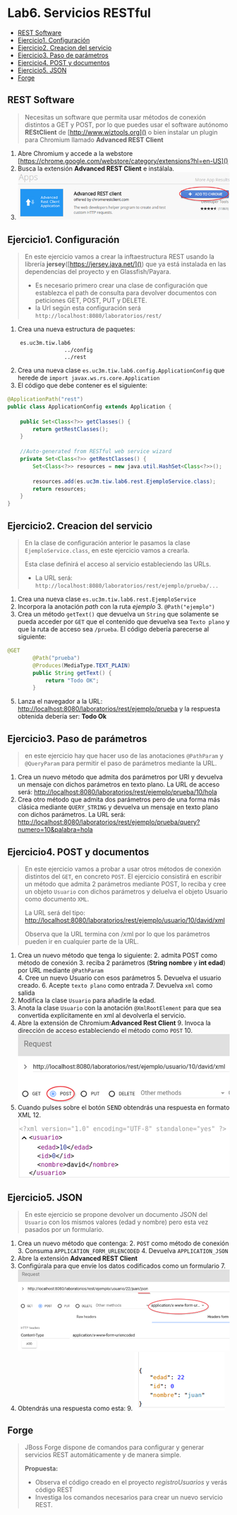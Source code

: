 # Lab6. Servicios RESTful

<!-- MarkdownTOC -->

- [REST Software](#rest-software)
- [Ejercicio1. Configuración](#ejercicio1-configuración)
- [Ejercicio2. Creacion del servicio](#ejercicio2-creacion-del-servicio)
- [Ejercicio3. Paso de parámetros](#ejercicio3-paso-de-parámetros)
- [Ejercicio4. POST y documentos](#ejercicio4-post-y-documentos)
- [Ejercicio5. JSON](#ejercicio5-json)
- [Forge](#forge)

<!-- /MarkdownTOC -->

## REST Software

>Necesitas un software que permita usar métodos de conexión distintos a GET y POST, por lo que puedes usar el software autónomo __REStClient__ de [http://www.wiztools.org]() o bien instalar un plugin para Chromium llamado __Advanced REST Client__

1. Abre Chromium  y accede a la webstore [https://chrome.google.com/webstore/category/extensions?hl=en-US]()
2. Busca la extensión __Advanced REST Client__ e instálala.
3. ![](images/Imagen1.png)

## Ejercicio1. Configuración

> En este ejercicio vamos a crear la inftaestructura REST usando la librería __jersey__([https://jersey.java.net/]()) que ya está instalada en las dependencias del proyecto y en Glassfish/Payara.
> 
> - Es necesario primero crear una clase de configuración que establezca el path de consulta para devolver documentos con peticiones GET, POST, PUT y DELETE.
> - la Url según esta configuración será `http://localhost:8080/laboratorios/rest/`

1. Crea una nueva estructura de paquetes:

```
    es.uc3m.tiw.lab6
                  ../config
                  ../rest
```

2. Crea una nueva clase `es.uc3m.tiw.lab6.config.ApplicationConfig` que herede de `import javax.ws.rs.core.Application`
3. El código que debe contener es el siguiente:

```java
@ApplicationPath("rest")
public class ApplicationConfig extends Application {

    public Set<Class<?>> getClasses() {
        return getRestClasses();
    }
    
    //Auto-generated from RESTful web service wizard
    private Set<Class<?>> getRestClasses() {
        Set<Class<?>> resources = new java.util.HashSet<Class<?>>();
        
        resources.add(es.uc3m.tiw.lab6.rest.EjemploService.class);
        return resources;    
    }
}
```

## Ejercicio2. Creacion del servicio

> En la clase de configuración anterior le pasamos la clase `EjemploService.class`, en este ejercicio vamos a crearla.
> 
> Esta clase definirá el acceso al servicio estableciendo las URLs.
> 
> - La URL será: `http://localhost:8080/laboratorios/rest/ejemplo/prueba/...`
> 

1. Crea una nueva clase `es.uc3m.tiw.lab6.rest.EjemploService`
2. Incorpora la anotación _path_ con la ruta _ejemplo_
    3. `@Path("ejemplo")`
4. Crea un método `getText()` que devuelva un `String` que solamente se pueda acceder por `GET` que el contenido que devuelva sea `Texto plano` y que la ruta de acceso sea `/prueba`. El código debería parecerse al siguiente:

```java
@GET
        @Path("prueba")
        @Produces(MediaType.TEXT_PLAIN)
        public String getText() {
            return "Todo OK";
        }
```
5. Lanza el navegador a la URL: [http://localhost:8080/laboratorios/rest/ejemplo/prueba]() y la respuesta obtenida debería ser: __Todo Ok__

## Ejercicio3. Paso de parámetros

> en este ejercicio hay que hacer uso de las anotaciones `@PathParam` y `@QueryParam` para permitir el paso de parámetros mediante la URL.

1. Crea un nuevo método que admita dos parámetros por URI y devuelva un mensaje con dichos parámetros en texto plano. La URL de acceso será: [http://localhost:8080/laboratorios/rest/ejemplo/prueba/10/hola]()
2. Crea otro método que admita dos parámetros pero de una forma más clásica mediante `QUERY_STRING` y devuelva un mensaje en texto plano con dichos parámetros. La URL será: [http://localhost:8080/laboratorios/rest/ejemplo/prueba/query?numero=10&palabra=hola]()

## Ejercicio4. POST y documentos

> En este ejercicio vamos a probar a usar otros métodos de conexión distintos del `GET`, en concreto `POST`. 
> El ejercicio consistirá en escribir un método que admita 2 parámetros mediante POST, lo reciba y cree un objeto `Usuario` con dichos parámetros y deluelva el objeto Usuario como documento `XML`.
> 
> La URL será del tipo: [http://localhost:8080/laboratorios/rest/ejemplo/usuario/10/david/xml]()
> 
> Observa que la URL termina con /xml por lo que los parámetros pueden ir en cualquier parte de la URL.

1. Crea un nuevo método que tenga lo siguiente:
    2. admita POST como método de conexión 
    3. reciba 2 parámetros (__String nombre__ y __int edad__) por URL mediante `@PathParam`  
    4. Cree un nuevo Usuario con esos parámetros
    5. Devuelva el usuario creado.
    6. Acepte `texto plano` como entrada
    7. Devuelva `xml` como salida
6.  Modifica la clase `Usuario` para añadirle la edad.
7.  Anota la clase `Usuario` con la anotación `@XmlRootElement` para que sea convertida explícitamente en xml al devolverla el servicio.
8.  Abre la extensión de Chromium:__Advanced Rest Client__
    9.  Invoca la dirección de acceso estableciendo el método como `POST`
    10.  ![](images/Imagen2.png)
11.  Cuando pulses sobre el botón <kbd>SEND</kbd> obtendrás una respuesta en formato XML
    12.  ![](images/Imagen3.png)

## Ejercicio5. JSON

> En este ejercicio se propone devolver un documento JSON del `Usuario` con los mismos valores (edad y nombre) pero esta vez pasados por un formulario.
> 

1. Crea un nuevo método que contenga:
    2. `POST` como método de conexión
    3. Consuma `APPLICATION_FORM_URLENCODED`
    4. Devuelva `APPLICATION_JSON`
5. Abre la extensión __Advanced REST Client__
6. Configúrala para que envíe los datos codificados como un formulario
    7. ![](images/Imagen4.png)
8. Obtendrás una respuesta como esta:
    9. ![](images/Imagen5.png)

## Forge

> JBoss Forge dispone de comandos para configurar y generar servicios REST automáticamente y de manera simple.
> 
>  __Propuesta:__
>  - Observa el código creado en el proyecto _registroUsuarios_ y verás código REST
>  - Investiga los comandos necesarios para crear un nuevo servicio REST.


